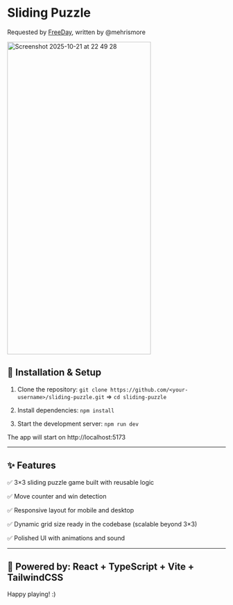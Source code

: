 # Sliding Puzzle 
Requested by [FreeDay](https://www.freeday.ai/), written by @mehrismore

<img width="331" height="719" alt="Screenshot 2025-10-21 at 22 49 28" src="https://github.com/user-attachments/assets/40aeaebd-9ba4-415d-9779-0c60d6ab3c64" />

## 🧩 Installation & Setup
1. Clone the repository:
   `git clone https://github.com/<your-username>/sliding-puzzle.git` =>
   `cd sliding-puzzle`

2. Install dependencies:
   `npm install`

4. Start the development server:
   `npm run dev`
   
The app will start on http://localhost:5173

--------------------

## ✨ Features

✅ 3×3 sliding puzzle game built with reusable logic

✅ Move counter and win detection

✅ Responsive layout for mobile and desktop

✅ Dynamic grid size ready in the codebase (scalable beyond 3×3)

✅ Polished UI with animations and sound

 ------------

## 🧠 Powered by: React + TypeScript + Vite + TailwindCSS
 
Happy playing! :)
